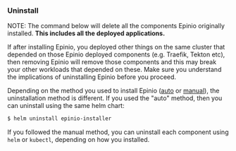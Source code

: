 ### Uninstall

NOTE: The command below will delete all the components Epinio originally installed.
**This includes all the deployed applications.**

If after installing Epinio, you deployed other things on the same cluster
that depended on those Epinio deployed components (e.g. Traefik, Tekton etc),
then removing Epinio will remove those components and this may break your other
workloads that depended on these. Make sure you understand the implications of
uninstalling Epinio before you proceed.

Depending on the method you used to install Epinio ([auto](./install_epinio_auto.md) or [manual](./install_epinio_manual.md)),
the uninstallation method is different. If you used the "auto" method, then you can uninstall
using the same helm chart:

```bash
$ helm uninstall epinio-installer
```

If you followed the manual method, you can uninstall each component using `helm` or `kubectl`, depending
on how you installed.
